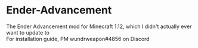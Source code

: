 # Ender-Advancement
The Ender Advancement mod for Minecraft 1.12, which I didn't actually ever want to update to  
For installation guide, PM wundrweapon#4856 on Discord

